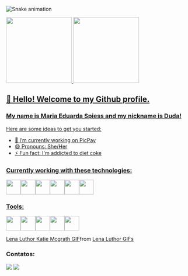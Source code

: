 ![Snake animation](https://github.com/MariaEduardaSpiess/MariaEduardaSpiess/blob/output/github-contribution-grid-snake.svg)

<div>
  <a href="https://github.com/seu-usuário-aqui">
  <img height="180em" src="https://github-readme-stats.vercel.app/api/top-langs/?username=MariaEduardaSpiess&layout=compact&langs_count=7&theme=dracula"/>
  <img height="180em" src="https://github-readme-stats.vercel.app/api?username=MariaEduardaSpiess&show_icons=true&theme=dracula&include_all_commits=true&count_private=true"/>
</div>

## 👋 Hello! Welcome to my Github profile.
### My name is Maria Eduarda Spiess and my nickname is Duda!

Here are some ideas to get you started:

- 🔭 I’m currently working on PicPay
- 😄 Pronouns: She/Her
- ⚡ Fun fact: I'm addicted to diet coke

### Currently working with these technologies:
<img src="https://cdn.jsdelivr.net/gh/devicons/devicon/icons/go/go-original.svg" width="40" height="40"/><img src="https://cdn.jsdelivr.net/gh/devicons/devicon/icons/amazonwebservices/amazonwebservices-original.svg" width="40" height="40"/><img src="https://cdn.jsdelivr.net/gh/devicons/devicon/icons/kubernetes/kubernetes-plain.svg" width="40" height="40"/><img src="https://cdn.jsdelivr.net/gh/devicons/devicon/icons/docker/docker-plain-wordmark.svg" width="40" height="40"/><img src="https://cdn.jsdelivr.net/gh/devicons/devicon/icons/postgresql/postgresql-original.svg" width="40" height="40"/><img src="https://cdn.jsdelivr.net/gh/devicons/devicon/icons/apachekafka/apachekafka-original.svg" width="40" height="40"/>

### Tools:
<img src="https://cdn.jsdelivr.net/gh/devicons/devicon/icons/apple/apple-original.svg" width="40" height="40"/><img src="https://cdn.jsdelivr.net/gh/devicons/devicon/icons/grafana/grafana-original.svg" width="40" height="40"/><img src="https://cdn.jsdelivr.net/gh/devicons/devicon/icons/intellij/intellij-original.svg" width="40" height="40"/><img src="https://cdn.jsdelivr.net/gh/devicons/devicon/icons/slack/slack-original.svg" width="40" height="40"/><img src="https://cdn.jsdelivr.net/gh/devicons/devicon/icons/vscode/vscode-original.svg" width="40" height="40"/>

<div class="tenor-gif-embed" data-postid="15230169" data-share-method="host" data-aspect-ratio="1.14286" data-width="100%"><a href="https://tenor.com/view/lena-luthor-katie-mcgrath-load-the-simulation-gif-15230169">Lena Luthor Katie Mcgrath GIF</a>from <a href="https://tenor.com/search/lena+luthor-gifs">Lena Luthor GIFs</a></div> <script type="text/javascript" async src="https://tenor.com/embed.js"></script>

### Contatos:
<div>
  <a href = "mailto:dudaspiess@gmail.com"><img src="https://img.shields.io/badge/Gmail-D14836?style=for-the-badge&logo=gmail&logoColor=white" target="_blank"></a>
  <a href="https://www.linkedin.com/in/maria-eduarda-spiess" target="_blank"><img src="https://img.shields.io/badge/-LinkedIn-%230077B5?style=for-the-badge&logo=linkedin&logoColor=white" target="_blank"></a>   
</div>
